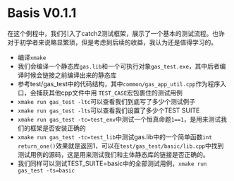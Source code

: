 # Basis V0.1.1 

在这个例程中，我们引入了catch2测试框架，展示了一个基本的测试流程。也许对于初学者来说略显繁琐，但是考虑到后续的收益，我认为还是值得学习的。

- 编译`xmake`
- 我们会编译一个静态库`gas.lib`和一个可执行对象`gas_test.exe`，其中后者编译时候会链接之前编译出来的静态库
- 参考test/gas_test中的代码结构，其中`common/gas_app_util.cpp`作为程序入口，会捕获其他cpp文件中用 `TEST_CASE`宏包裹住的测试用例
- `xmake run gas_test -ltc`可以查看我们到底写了多少个测试例子
- `xmake run gas_test -lts`可以查看我们设置了多少个TEST SUITE
- `xmake run gas_test -tc=test_env`中测试一个恒真命题`1==1`，是用来测试我们的框架是否安装正确的
- `xmake run gas_test -tc=test_lib`中测试gas.lib中的一个简单函数`int return_one()`效果就是返回1，可以在`test/gas_test/basic/lib.cpp`中找到测试用例的源码，这是用来测试我们和主体静态库的链接是否正确的。
- 我们同样可以测试TEST_SUITE=basic中的全部测试用例，`xmake run gas_test -ts=basic`
